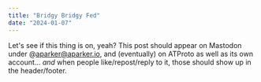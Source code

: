 ```yaml
---
title: "Bridgy Bridgy Fed"
date: "2024-01-07"
---
```


Let's see if this thing is on, yeah? This post should appear on Mastodon under @aparker@aparker.io, and (eventually) on ATProto as well as its own account... _and_ when people like/repost/reply to it, those should show up in the header/footer.

[](https://fed.brid.gy/)
